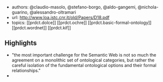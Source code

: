 
- authors: @claudio-masolo, @stefano-borgo, @aldo-gangemi, @nichola-guarino, @alessandro-oltramari
- url: http://www.loa.istc.cnr.it/old/Papers/D18.pdf
- topics: [[prdct.dolce]] [[prdct.ochre]] [[prdct.basic-formal-ontology]] [[prdct.wordnet]] [[prdct.kif]]

## Highlights

- "the most important challenge for the Semantic Web is not so much the agreement on a monolithic set of ontological categories, but rather the careful isolation of the fundamental ontological options and their formal relationships."
- 